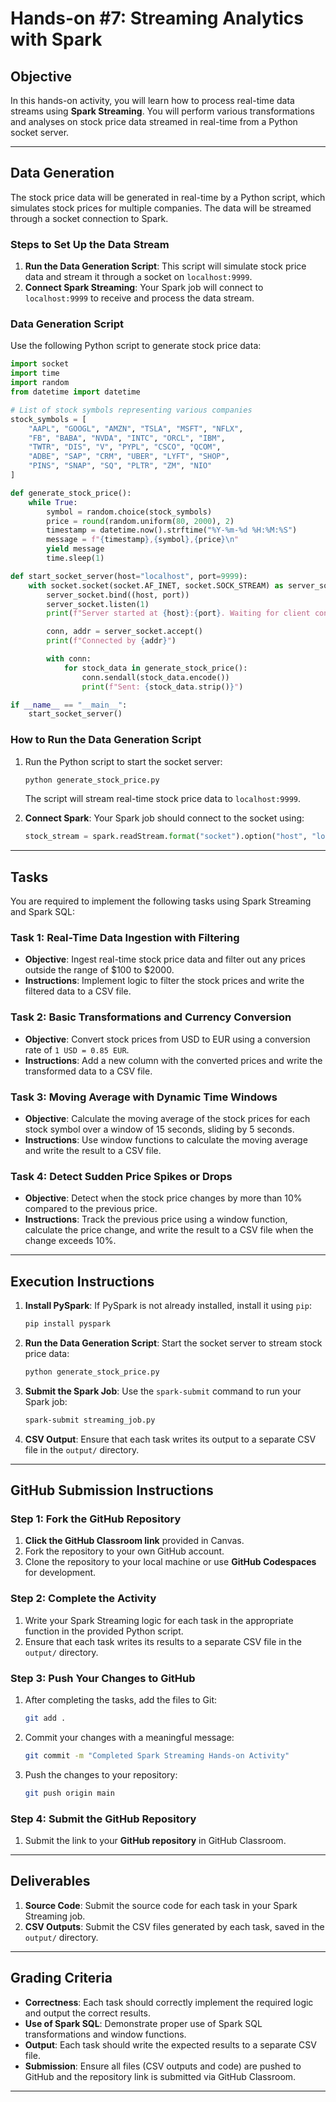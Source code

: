 # **Hands-on #7: Streaming Analytics with Spark**

## **Objective**

In this hands-on activity, you will learn how to process real-time data streams using **Spark Streaming**. You will perform various transformations and analyses on stock price data streamed in real-time from a Python socket server.

---

## **Data Generation**

The stock price data will be generated in real-time by a Python script, which simulates stock prices for multiple companies. The data will be streamed through a socket connection to Spark.

### **Steps to Set Up the Data Stream**

1. **Run the Data Generation Script**: This script will simulate stock price data and stream it through a socket on `localhost:9999`.
2. **Connect Spark Streaming**: Your Spark job will connect to `localhost:9999` to receive and process the data stream.

### **Data Generation Script**

Use the following Python script to generate stock price data:

```python
import socket
import time
import random
from datetime import datetime

# List of stock symbols representing various companies
stock_symbols = [
    "AAPL", "GOOGL", "AMZN", "TSLA", "MSFT", "NFLX", 
    "FB", "BABA", "NVDA", "INTC", "ORCL", "IBM", 
    "TWTR", "DIS", "V", "PYPL", "CSCO", "QCOM", 
    "ADBE", "SAP", "CRM", "UBER", "LYFT", "SHOP", 
    "PINS", "SNAP", "SQ", "PLTR", "ZM", "NIO"
]

def generate_stock_price():
    while True:
        symbol = random.choice(stock_symbols)
        price = round(random.uniform(80, 2000), 2)
        timestamp = datetime.now().strftime("%Y-%m-%d %H:%M:%S")
        message = f"{timestamp},{symbol},{price}\n"
        yield message
        time.sleep(1)

def start_socket_server(host="localhost", port=9999):
    with socket.socket(socket.AF_INET, socket.SOCK_STREAM) as server_socket:
        server_socket.bind((host, port))
        server_socket.listen(1)
        print(f"Server started at {host}:{port}. Waiting for client connection...")

        conn, addr = server_socket.accept()
        print(f"Connected by {addr}")

        with conn:
            for stock_data in generate_stock_price():
                conn.sendall(stock_data.encode())
                print(f"Sent: {stock_data.strip()}")

if __name__ == "__main__":
    start_socket_server()
```

### **How to Run the Data Generation Script**

1. Run the Python script to start the socket server:
   ```bash
   python generate_stock_price.py
   ```
   The script will stream real-time stock price data to `localhost:9999`.

2. **Connect Spark**: Your Spark job should connect to the socket using:
   ```python
   stock_stream = spark.readStream.format("socket").option("host", "localhost").option("port", 9999).load()
   ```

---

## **Tasks**

You are required to implement the following tasks using Spark Streaming and Spark SQL:

### **Task 1: Real-Time Data Ingestion with Filtering**

- **Objective**: Ingest real-time stock price data and filter out any prices outside the range of $100 to $2000.
- **Instructions**: Implement logic to filter the stock prices and write the filtered data to a CSV file.

### **Task 2: Basic Transformations and Currency Conversion**

- **Objective**: Convert stock prices from USD to EUR using a conversion rate of `1 USD = 0.85 EUR`.
- **Instructions**: Add a new column with the converted prices and write the transformed data to a CSV file.

### **Task 3: Moving Average with Dynamic Time Windows**

- **Objective**: Calculate the moving average of the stock prices for each stock symbol over a window of 15 seconds, sliding by 5 seconds.
- **Instructions**: Use window functions to calculate the moving average and write the result to a CSV file.

### **Task 4: Detect Sudden Price Spikes or Drops**

- **Objective**: Detect when the stock price changes by more than 10% compared to the previous price.
- **Instructions**: Track the previous price using a window function, calculate the price change, and write the result to a CSV file when the change exceeds 10%.

---

## **Execution Instructions**

1. **Install PySpark**: If PySpark is not already installed, install it using `pip`:
   ```bash
   pip install pyspark
   ```

2. **Run the Data Generation Script**: Start the socket server to stream stock price data:
   ```bash
   python generate_stock_price.py
   ```

3. **Submit the Spark Job**: Use the `spark-submit` command to run your Spark job:
   ```bash
   spark-submit streaming_job.py
   ```

4. **CSV Output**: Ensure that each task writes its output to a separate CSV file in the `output/` directory.

---

## **GitHub Submission Instructions**

### **Step 1: Fork the GitHub Repository**
1. **Click the GitHub Classroom link** provided in Canvas.
2. Fork the repository to your own GitHub account.
3. Clone the repository to your local machine or use **GitHub Codespaces** for development.

### **Step 2: Complete the Activity**
1. Write your Spark Streaming logic for each task in the appropriate function in the provided Python script.
2. Ensure that each task writes its results to a separate CSV file in the `output/` directory.

### **Step 3: Push Your Changes to GitHub**
1. After completing the tasks, add the files to Git:
   ```bash
   git add .
   ```
2. Commit your changes with a meaningful message:
   ```bash
   git commit -m "Completed Spark Streaming Hands-on Activity"
   ```
3. Push the changes to your repository:
   ```bash
   git push origin main
   ```

### **Step 4: Submit the GitHub Repository**
1. Submit the link to your **GitHub repository** in GitHub Classroom.

---

## **Deliverables**

1. **Source Code**: Submit the source code for each task in your Spark Streaming job.
2. **CSV Outputs**: Submit the CSV files generated by each task, saved in the `output/` directory.

---

## **Grading Criteria**

- **Correctness**: Each task should correctly implement the required logic and output the correct results.
- **Use of Spark SQL**: Demonstrate proper use of Spark SQL transformations and window functions.
- **Output**: Each task should write the expected results to a separate CSV file.
- **Submission**: Ensure all files (CSV outputs and code) are pushed to GitHub and the repository link is submitted via GitHub Classroom.

---